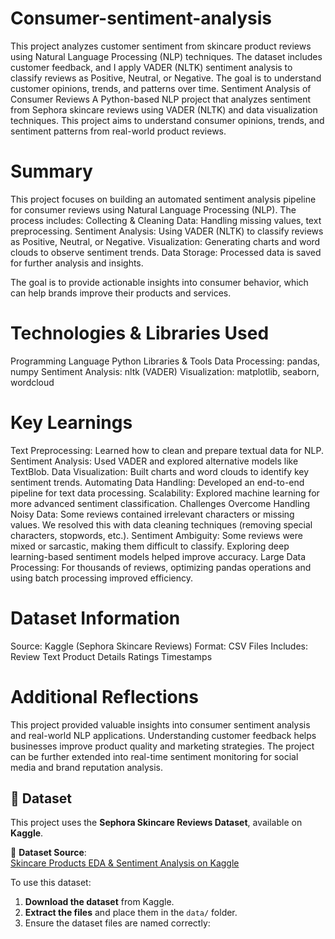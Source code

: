 # Consumer-sentiment-analysis
This project analyzes customer sentiment from skincare product reviews using Natural Language Processing (NLP) techniques. The dataset includes customer feedback, and I apply VADER (NLTK) sentiment analysis to classify reviews as Positive, Neutral, or Negative. The goal is to understand customer opinions, trends, and patterns over time.
Sentiment Analysis of Consumer Reviews
A Python-based NLP project that analyzes sentiment from Sephora skincare reviews using VADER (NLTK) and data visualization techniques. This project aims to understand consumer opinions, trends, and sentiment patterns from real-world product reviews.

# Summary
This project focuses on building an automated sentiment analysis pipeline for consumer reviews using Natural Language Processing (NLP).
The process includes:
 Collecting & Cleaning Data: Handling missing values, text preprocessing.
 Sentiment Analysis: Using VADER (NLTK) to classify reviews as Positive, Neutral, or Negative.
 Visualization: Generating charts and word clouds to observe sentiment trends.
 Data Storage: Processed data is saved for further analysis and insights.

The goal is to provide actionable insights into consumer behavior, which can help brands improve their products and services.

# Technologies & Libraries Used
 Programming Language
Python 
Libraries & Tools
Data Processing: pandas, numpy
Sentiment Analysis: nltk (VADER)
Visualization: matplotlib, seaborn, wordcloud
# Key Learnings
Text Preprocessing: Learned how to clean and prepare textual data for NLP.
Sentiment Analysis: Used VADER and explored alternative models like TextBlob.
Data Visualization: Built charts and word clouds to identify key sentiment trends.
Automating Data Handling: Developed an end-to-end pipeline for text data processing.
Scalability: Explored machine learning for more advanced sentiment classification.
 Challenges Overcome
 Handling Noisy Data: Some reviews contained irrelevant characters or missing values. We resolved this with data cleaning techniques (removing special characters, stopwords, etc.).
 Sentiment Ambiguity: Some reviews were mixed or sarcastic, making them difficult to classify. Exploring deep learning-based sentiment models helped improve accuracy.
 Large Data Processing: For thousands of reviews, optimizing pandas operations and using batch processing improved efficiency.

# Dataset Information
Source: Kaggle (Sephora Skincare Reviews)
Format: CSV Files
Includes:
Review Text
Product Details
Ratings
Timestamps
# Additional Reflections
This project provided valuable insights into consumer sentiment analysis and real-world NLP applications.
Understanding customer feedback helps businesses improve product quality and marketing strategies.
The project can be further extended into real-time sentiment monitoring for social media and brand reputation analysis.

## 📂 Dataset

This project uses the **Sephora Skincare Reviews Dataset**, available on **Kaggle**.

📌 **Dataset Source**:  
[Skincare Products EDA & Sentiment Analysis on Kaggle](https://www.kaggle.com/code/melissamonfared/skincare-products-eda-sentiment-analysis)

To use this dataset:
1. **Download the dataset** from Kaggle.
2. **Extract the files** and place them in the `data/` folder.
3. Ensure the dataset files are named correctly:

